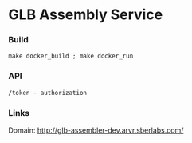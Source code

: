# GLB Assembly Service
### Build
```angular2html
make docker_build ; make docker_run
```
### API
```angular2html
/token - authorization
```
### Links
Domain: http://glb-assembler-dev.arvr.sberlabs.com/
